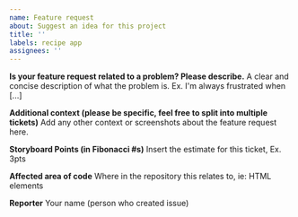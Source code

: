 ```yaml
---
name: Feature request
about: Suggest an idea for this project
title: ''
labels: recipe app
assignees: ''
---
```


**Is your feature request related to a problem? Please describe.**
A clear and concise description of what the problem is. Ex. I'm always frustrated when [...]

**Additional context (please be specific, feel free to split into multiple tickets)**
Add any other context or screenshots about the feature request here.

**Storyboard Points (in Fibonacci #s)**
Insert the estimate for this ticket, Ex. 3pts

**Affected area of code**
Where in the repository this relates to, ie: HTML elements

**Reporter**
Your name (person who created issue)
